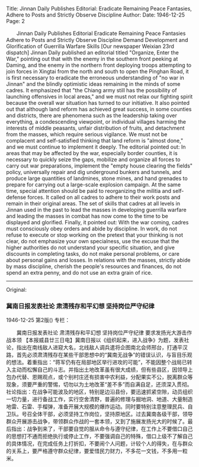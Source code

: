 Title: Jinnan Daily Publishes Editorial: Eradicate Remaining Peace Fantasies, Adhere to Posts and Strictly Observe Discipline
Author:
Date: 1946-12-25
Page: 2

　　Jinnan Daily Publishes Editorial
    Eradicate Remaining Peace Fantasies
    Adhere to Posts and Strictly Observe Discipline
    Demand Development and Glorification of Guerrilla Warfare Skills
    [Our newspaper Weixian 23rd dispatch] Jinnan Daily published an editorial titled "Organize, Enter the War," pointing out that with the enemy in the southern front peeking at Daming, and the enemy in the northern front deploying troops attempting to join forces in Xingtai from the north and south to open the Pinghan Road, it is first necessary to eradicate the erroneous understanding of "no war in Jinnan" and the blindly optimistic ideas remaining in the minds of some cadres. It emphasized that "the Chiang army still has the possibility of launching offensives in local areas," and we must not relax our fighting spirit because the overall war situation has turned to our initiative. It also pointed out that although land reform has achieved great success, in some counties and districts, there are phenomena such as the leadership taking over everything, a condescending viewpoint, or individual villages harming the interests of middle peasants, unfair distribution of fruits, and detachment from the masses, which require serious vigilance. We must not be complacent and self-satisfied thinking that land reform is "almost done," and we must continue to implement it deeply. The editorial pointed out: In areas that may be affected by the war, especially border counties, it is necessary to quickly seize the gaps, mobilize and organize all forces to carry out war preparations, implement the "empty house clearing the fields" policy, universally repair and dig underground bunkers and tunnels, and produce large quantities of landmines, stone mines, and hand grenades to prepare for carrying out a large-scale explosion campaign. At the same time, special attention should be paid to reorganizing the militia and self-defense forces. It called on all cadres to adhere to their work posts and remain in their original areas. The set of skills that cadres at all levels in Jinnan used in the past to lead the masses in developing guerrilla warfare and leading the masses in combat has now come to the time to be displayed and glorified. Finally, it pointed out: With the war coming, cadres must consciously obey orders and abide by discipline. In work, do not refuse to execute or stop working on the pretext that your thinking is not clear, do not emphasize your own specialness, use the excuse that the higher authorities do not understand your specific situation, and give discounts in completing tasks, do not make personal problems, or care about personal gains and losses. In relations with the masses, strictly abide by mass discipline, cherish the people's resources and finances, do not spend an extra penny, and do not use an extra grain of rice.



<hr /> 

Original: 


### 冀南日报发表社论  肃清残存和平幻想  坚持岗位严守纪律

1946-12-25
第2版()
专栏：

　　冀南日报发表社论
    肃清残存和平幻想
    坚持岗位严守纪律
    要求发扬光大游击作战本领
    【本报威县廿三日电】冀南日报以《组织起来，进入战争》为题，发表社论，指出在南线敌人进窥大名，北线敌人调兵遣将企图南北会师邢台，打通平汉路，首先必须肃清残存在某些干部思想中的“冀南无战争”的错误认识，与盲目乐观的想法。着重指出：“蒋军仍有在局部地区举行进攻的可能”，不能因整个战局已转入主动而松懈自己的斗志。并指出土地改革虽有很大成绩，但有些县区，因领导上包办代替、恩赐观点，或个别村庄还有损害中农利益，分配果实不公，脱离群众等现象，须要严重的警惕，切勿以为土地改革“差不多”而自满自足，还须深入贯彻。社论指出：在战争可能波及的地区，特别是边沿县份，要迅速抓紧空隙，动员组织一切力量，进行备战工作，实行空舍清野，普遍的修理与掘地洞、地道、大量制造地雷、石雷、手榴弹，准备开展大规模的爆炸运动。同时要特别注意整理民兵、自卫队。号召全体干部，必须坚持工作岗位，坚持原地区。过去冀南各级干部，领导群众开展游击战争，带领群众作战的一套本领，又到了施展发扬光大的时候了。最后指出：战争到来了，干部要自觉的服从命令与遵守纪律，在工作上不要借口自己的思想打不通而拒绝执行或停止工作，不要强调自己的特殊，借口上级不了解自己的具体情况，在完成任务上打折扣，不要闹个人问题，计较个人的得失，在与群众的关系上，要严格遵守群众纪律，要爱惜民力财力，不多花一文钱，不多用一粒米。
